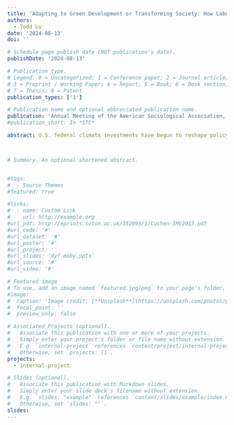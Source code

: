 ```yaml
---
title: 'Adapting to Green Development or Transforming Society: How Labor and Environmental Leaders Evaluate Green Jobs'
authors:
  - Todd Lu
date: '2024-08-13'
doi: ''

# Schedule page publish date (NOT publication's date).
publishDate: '2024-08-13'

# Publication type.
# Legend: 0 = Uncategorized; 1 = Conference paper; 2 = Journal article;
# 3 = Preprint / Working Paper; 4 = Report; 5 = Book; 6 = Book section;
# 7 = Thesis; 8 = Patent
publication_types: ['1']

# Publication name and optional abbreviated publication name.
publication: 'Annual Meeting of the American Sociological Association, Montréal, Québec'
#publication_short: In *STC*

abstract: U.S. federal climate investments have begun to reshape policy coalitions around green economic transition. One accomplishment is to bridge labor unions and environmental organizations as fellow beneficiaries of recent federal climate legislation, but discursive visions among movement leaders are unclear amidst transitioning economies. I assess how forty-five movement leaders in North Carolina labor unions and environmental organizations vary in depth and breadth of intersectional visions around a green jobs frame. Bridging institutional logics and collective action frame theories, I analyze how movement leaders within their institutional contexts employ distinct cultural logics to make sense of and evaluate a green jobs frame. Preliminary findings underscore that movement leaders typically employ either a constituency-servicing logic or a social-transformation logic with each composed of distinct schemas associated with a green jobs frame. Leaders who employ a constituency-servicing logic typically engage in either frame resonance or dissonance while those who employ a social-transformation logic engage in frame extension. Most labor leaders in building trades and manufacturing sectors engage in frame resonance by orienting a green jobs frame as enabling union members to adapt to new green economic opportunities. In contrast, most environmental leaders engage in frame extension by re-articulating green jobs to address intersectional and progressive political projects. Service sector labor leaders employ wider varieties of cultural logics towards more diverse frame resonance, dissonance, and extension outcomes. Findings underscore distinct discourses from green economic transition that facilitate and constrain labor-environmental coalitions and collective action around climate justice.



# Summary. An optional shortened abstract.


#tags:
#  - Source Themes
#featured: true

#links:
#  - name: Custom Link
#    url: http://example.org
#url_pdf: http://eprints.soton.ac.uk/352095/1/Cushen-IMV2013.pdf
#url_code: '#'
#url_dataset: '#'
#url_poster: '#'
#url_project: ''
#url_slides: 'dyf-moby.pptx'
#url_source: '#'
#url_video: '#'

# Featured image
# To use, add an image named `featured.jpg/png` to your page's folder.
#image:
#  caption: 'Image credit: [**Unsplash**](https://unsplash.com/photos/pLCdAaMFLTE)#'
#  focal_point: ''
#  preview_only: false

# Associated Projects (optional).
#   Associate this publication with one or more of your projects.
#   Simply enter your project's folder or file name without extension.
#   E.g. `internal-project` references `content/project/internal-project/index.md`.
#   Otherwise, set `projects: []`.
projects:
  - internal-project

# Slides (optional).
#   Associate this publication with Markdown slides.
#   Simply enter your slide deck's filename without extension.
#   E.g. `slides: "example"` references `content/slides/example/index.md`.
#   Otherwise, set `slides: ""`.
slides:
---
```

